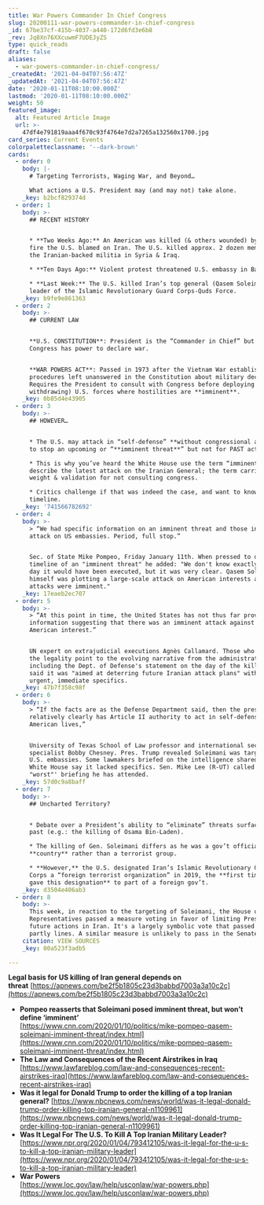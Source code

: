 ```yaml
---
title: War Powers Commander In Chief Congress
slug: 20200111-war-powers-commander-in-chief-congress
_id: 67be37cf-415b-4037-a440-172d6fd3e6b8
_rev: Jq8Xn76XXcuwmF7UDEJyZS
type: quick_reads
draft: false
aliases:
  - war-powers-commander-in-chief-congress/
_createdAt: '2021-04-04T07:56:47Z'
_updatedAt: '2021-04-04T07:56:47Z'
date: '2020-01-11T08:10:00.000Z'
lastmod: '2020-01-11T08:10:00.000Z'
weight: 50
featured_image:
  alt: Featured Article Image
  url: >-
    47df4e791819aaa4f670c93f4764e7d2a7265a132560x1700.jpg
card_series: Current Events
colorpaletteclassname: '--dark-brown'
cards:
  - order: 0
    body: |-
      # Targeting Terrorists, Waging War, and Beyond…

      What actions a U.S. President may (and may not) take alone.
    _key: b2bcf829374d
  - order: 1
    body: >-
      ## RECENT HISTORY


      * **Two Weeks Ago:** An American was killed (& others wounded) by rocket
      fire the U.S. blamed on Iran. The U.S. killed approx. 2 dozen members of
      the Iranian-backed militia in Syria & Iraq.

      * **Ten Days Ago:** Violent protest threatened U.S. embassy in Baghdad.

      * **Last Week:** The U.S. killed Iran’s top general (Qasem Soleimani), the
      leader of the Islamic Revolutionary Guard Corps-Quds Force.
    _key: b9fe9e861363
  - order: 2
    body: >-
      ## CURRENT LAW


      **U.S. CONSTITUTION**: President is the “Commander in Chief” but only
      Congress has power to declare war.


      **WAR POWERS ACT**: Passed in 1973 after the Vietnam War established
      procedures left unanswered in the Constitution about military decisions.
      Requires the President to consult with Congress before deploying (or
      withdrawing) U.S. forces where hostilities are **imminent**.
    _key: 0b85d4e43905
  - order: 3
    body: >-
      ## HOWEVER…


      * The U.S. may attack in “self-defense” **without congressional approva**l
      to stop an upcoming or “**imminent threat**” but not for PAST actions.

      * This is why you’ve heard the White House use the term “imminent” to
      describe the latest attack on the Iranian General; the term carries legal
      weight & validation for not consulting congress.

      * Critics challenge if that was indeed the case, and want to know the
      timeline.
    _key: '741566782692'
  - order: 4
    body: >-
      > “We had specific information on an imminent threat and those included
      attack on US embassies. Period, full stop.”


      Sec. of State Mike Pompeo, Friday January 11th. When pressed to define the
      timeline of an "imminent threat" he added: "We don't know exactly which
      day it would have been executed, but it was very clear. Qasem Soleimani
      himself was plotting a large-scale attack on American interests and those
      attacks were imminent."
    _key: 17eaeb2ec707
  - order: 5
    body: >-
      > “At this point in time, the United States has not thus far provided any
      information suggesting that there was an imminent attack against the
      American interest.”


      UN expert on extrajudicial executions Agnès Callamard. Those who question
      the legality point to the evolving narrative from the administration,
      including the Dept. of Defense's statement on the day of the killing that
      said it was "aimed at deterring future Iranian attack plans" without more
      urgent, immediate specifics.
    _key: 47b7f358c98f
  - order: 6
    body: >-
      > “If the facts are as the Defense Department said, then the president
      relatively clearly has Article II authority to act in self-defense of
      American lives,”


      University of Texas School of Law professor and international security law
      specialist Bobby Chesney. Pres. Trump revealed Soleimani was targeting 4
      U.S. embassies. Some lawmakers briefed on the intelligence shared by the
      White House say it lacked specifics. Sen. Mike Lee (R-UT) called it the
      "worst"' briefing he has attended.
    _key: 57d0c9a8baff
  - order: 7
    body: >-
      ## Uncharted Territory?


      * Debate over a President’s ability to “eliminate” threats surfaced in the
      past (e.g.: the killing of Osama Bin-Laden).

      * The killing of Gen. Soleimani differs as he was a gov’t official of a
      **country** rather than a terrorist group.

      * **However,** the U.S. designated Iran’s Islamic Revolutionary Guard
      Corps a “foreign terrorist organization” in 2019, the **first time America
      gave this designation** to part of a foreign gov’t.
    _key: d3504e406ab3
  - order: 8
    body: >-
      This week, in reaction to the targeting of Soleimani, the House of
      Representatives passed a measure voting in favor of limiting Pres. Trump's
      future actions in Iran. It's a largely symbolic vote that passed mostly on
      partly lines. A similar measure is unlikely to pass in the Senate.
    citation: VIEW SOURCES
    _key: 00a523f3adb5

---
```

**Legal basis for US killing of Iran general depends on threat** [https://apnews.com/be2f5b1805c23d3babbd7003a3a10c2c](https://apnews.com/be2f5b1805c23d3babbd7003a3a10c2c)

* **Pompeo reasserts that Soleimani posed imminent threat, but won’t define ‘imminent’**  
[https://www.cnn.com/2020/01/10/politics/mike-pompeo-qasem-soleimani-imminent-threat/index.html](https://www.cnn.com/2020/01/10/politics/mike-pompeo-qasem-soleimani-imminent-threat/index.html)
* **The Law and Consequences of the Recent Airstrikes in Iraq**  
[https://www.lawfareblog.com/law-and-consequences-recent-airstrikes-iraq](https://www.lawfareblog.com/law-and-consequences-recent-airstrikes-iraq)
* **Was it legal for Donald Trump to order the killing of a top Iranian general?** [https://www.nbcnews.com/news/world/was-it-legal-donald-trump-order-killing-top-iranian-general-n1109961](https://www.nbcnews.com/news/world/was-it-legal-donald-trump-order-killing-top-iranian-general-n1109961)
* **Was It Legal For The U.S. To Kill A Top Iranian Military Leader?**  
[https://www.npr.org/2020/01/04/793412105/was-it-legal-for-the-u-s-to-kill-a-top-iranian-military-leader](https://www.npr.org/2020/01/04/793412105/was-it-legal-for-the-u-s-to-kill-a-top-iranian-military-leader)
* **War Powers**  
[https://www.loc.gov/law/help/usconlaw/war-powers.php](https://www.loc.gov/law/help/usconlaw/war-powers.php)